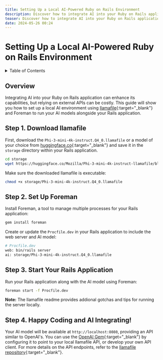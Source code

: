```yaml
---
title: Setting Up a Local AI-Powered Ruby on Rails Environment
description: Discover how to integrate AI into your Ruby on Rails application without the need for expensive API calls.
teaser: Discover how to integrate AI into your Ruby on Rails application without the need for expensive API calls. This guide walks you through setting up a local environment using Foreman and llamafile.
date: 2024-05-26 00:24
---
```


# Setting Up a Local AI-Powered Ruby on Rails Environment

<details class='italic'><summary>Table of Contents</summary><aside markdown="1">
* seed list
{:toc}
</aside></details>

## Overview


Integrating AI into your Ruby on Rails application can enhance its capabilities, but relying on external APIs can be costly. This guide will show you how to set up a local AI environment using [llamafile](https://llamafile.ai/){:target="_blank"} and Foreman to run your AI models alongside your Rails application.


## Step 1. Download llamafile

First, download the `Phi-3-mini-4k-instruct.Q4_0.llamafile` or a model of your choice from [huggingface.co](https://huggingface.co/Mozilla/Phi-3-mini-4k-instruct-llamafile/tree/main){:target="_blank"} and save it in the `storage` directory within your Rails application.

```sh
cd storage
wget https://huggingface.co/Mozilla/Phi-3-mini-4k-instruct-llamafile/blob/main/Phi-3-mini-4k-instruct.Q4_0.llamafile
```

Make sure the downloaded llamafile is executable:

```sh
chmod +x storage/Phi-3-mini-4k-instruct.Q4_0.llamafile
```

## Step 2. Set Up Foreman

Install Foreman, a tool to manage multiple processes for your Rails application:

```sh
gem install foreman
```

Create or update the `Procfile.dev` in your Rails application to include the web server and AI model:

```sh
# Procfile.dev
web: bin/rails server
ai: storage/Phi-3-mini-4k-instruct.Q4_0.llamafile
```

## Step 3. Start Your Rails Application

Run your Rails application along with the AI model using Foreman:

```sh
foreman start -f Procfile.dev
```

**Note:** The llamafile readme provides addional gotchas and tips for running the server locally.

## Step 4. Happy Coding and AI Integrating!

Your AI model will be available at `http://localhost:8080`, providing an API similar to OpenAI's. You can use the [OpenAI Gem](https://github.com/alexrudall/ruby-openai){:target="_blank"} by configuring it to point to your local llamafile API, or develop your own API client.
For more details on the API endpoints, refer to the [llamafile repository](https://github.com/Mozilla-Ocho/llamafile/blob/main/llama.cpp/server/README.md#api-endpoints){:target="_blank"}.

